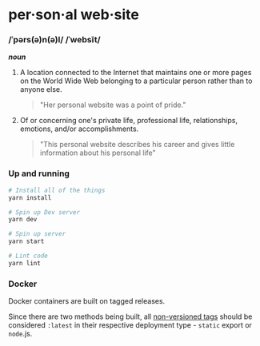 # per·son·al web·site

### /ˈpərs(ə)n(ə)l/ /ˈwebsīt/

**_noun_**

1. A location connected to the Internet that maintains one or more pages on the World Wide Web belonging to a particular person rather than to anyone else.

   > "Her personal website was a point of pride."

2. Of or concerning one's private life, professional life, relationships, emotions, and/or accomplishments.

   > "This personal website describes his career and gives little information about his personal life"

### Up and running

```bash
# Install all of the things
yarn install

# Spin up Dev server
yarn dev

# Spin up server
yarn start

# Lint code
yarn lint
```

### Docker

Docker containers are built on tagged releases.

Since there are two methods being built, all [non-versioned tags](https://hub.docker.com/r/dev01d/personal-site/tags) should be considered `:latest` in their respective deployment type - `static` export or `node`.js.

